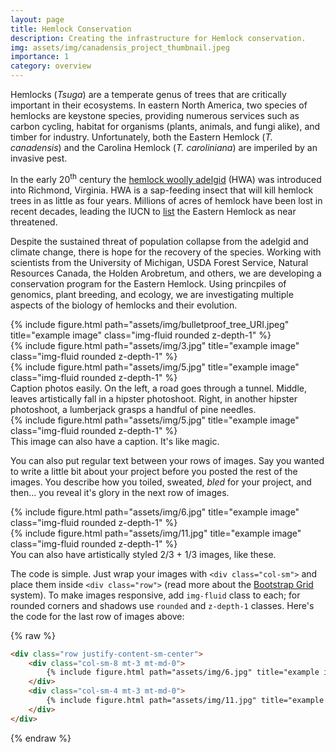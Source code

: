 ```yaml
---
layout: page
title: Hemlock Conservation
description: Creating the infrastructure for Hemlock conservation.
img: assets/img/canadensis_project_thumbnail.jpeg
importance: 1
category: overview
---
```


Hemlocks (_Tsuga_) are a temperate genus of trees that are critically important in their ecosystems. In eastern North America, two species of hemlocks are keystone species, providing numerous services such as carbon cycling, habitat for organisms (plants, animals, and fungi alike), and timber for industry. Unfortunately, both the Eastern Hemlock (_T. canadensis_) and the Carolina Hemlock (_T. caroliniana_) are imperiled by an invasive pest.

In the early 20<sup>th</sup> century the [hemlock woolly adelgid](https://en.wikipedia.org/wiki/Hemlock_woolly_adelgid) (HWA) was introduced into Richmond, Virginia. HWA is a sap-feeding insect that will kill hemlock trees in as little as four years. Millions of acres of hemlock have been lost in recent decades, leading the IUCN to [list](https://www.iucnredlist.org/species/42431/2979676) the Eastern Hemlock as near threatened.

Despite the sustained threat of population collapse from the adelgid and climate change, there is hope for the recovery of the species. Working with scientists from the University of Michigan, USDA Forest Service, Natural Resources Canada, the Holden Arobretum, and others, we are developing a conservation program for the Eastern Hemlock. Using princpiles of genomics, plant breeding, and ecology, we are investigating multiple aspects of the biology of hemlocks and their evolution. 




<div class="row">
    <div class="col-sm mt-3 mt-md-0">
        {% include figure.html path="assets/img/bulletproof_tree_URI.jpeg" title="example image" class="img-fluid rounded z-depth-1" %}
    </div>
    <div class="col-sm mt-3 mt-md-0">
        {% include figure.html path="assets/img/3.jpg" title="example image" class="img-fluid rounded z-depth-1" %}
    </div>
    <div class="col-sm mt-3 mt-md-0">
        {% include figure.html path="assets/img/5.jpg" title="example image" class="img-fluid rounded z-depth-1" %}
    </div>
</div>
<div class="caption">
    Caption photos easily. On the left, a road goes through a tunnel. Middle, leaves artistically fall in a hipster photoshoot. Right, in another hipster photoshoot, a lumberjack grasps a handful of pine needles.
</div>
<div class="row">
    <div class="col-sm mt-3 mt-md-0">
        {% include figure.html path="assets/img/5.jpg" title="example image" class="img-fluid rounded z-depth-1" %}
    </div>
</div>
<div class="caption">
    This image can also have a caption. It's like magic.
</div>

You can also put regular text between your rows of images.
Say you wanted to write a little bit about your project before you posted the rest of the images.
You describe how you toiled, sweated, *bled* for your project, and then... you reveal it's glory in the next row of images.


<div class="row justify-content-sm-center">
    <div class="col-sm-8 mt-3 mt-md-0">
        {% include figure.html path="assets/img/6.jpg" title="example image" class="img-fluid rounded z-depth-1" %}
    </div>
    <div class="col-sm-4 mt-3 mt-md-0">
        {% include figure.html path="assets/img/11.jpg" title="example image" class="img-fluid rounded z-depth-1" %}
    </div>
</div>
<div class="caption">
    You can also have artistically styled 2/3 + 1/3 images, like these.
</div>


The code is simple.
Just wrap your images with `<div class="col-sm">` and place them inside `<div class="row">` (read more about the <a href="https://getbootstrap.com/docs/4.4/layout/grid/">Bootstrap Grid</a> system).
To make images responsive, add `img-fluid` class to each; for rounded corners and shadows use `rounded` and `z-depth-1` classes.
Here's the code for the last row of images above:

{% raw %}
```html
<div class="row justify-content-sm-center">
    <div class="col-sm-8 mt-3 mt-md-0">
        {% include figure.html path="assets/img/6.jpg" title="example image" class="img-fluid rounded z-depth-1" %}
    </div>
    <div class="col-sm-4 mt-3 mt-md-0">
        {% include figure.html path="assets/img/11.jpg" title="example image" class="img-fluid rounded z-depth-1" %}
    </div>
</div>
```
{% endraw %}
